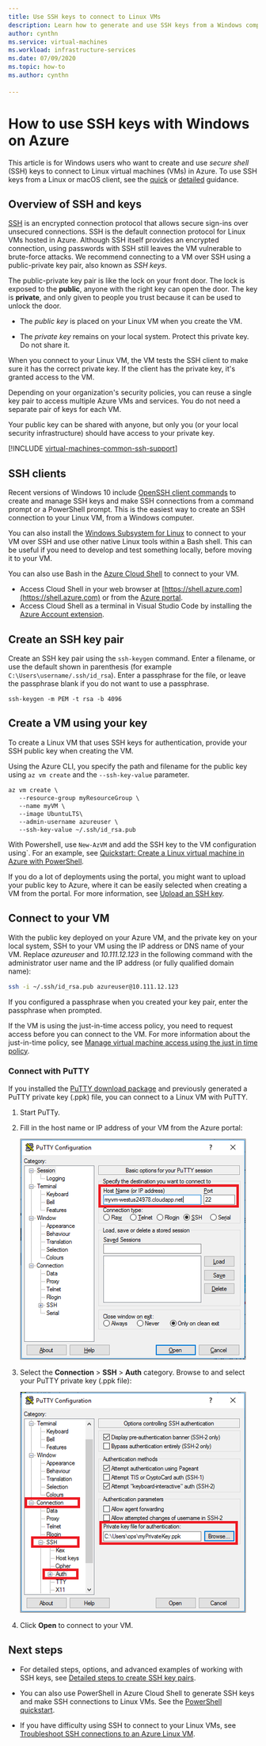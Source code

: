 ```yaml
---
title: Use SSH keys to connect to Linux VMs 
description: Learn how to generate and use SSH keys from a Windows computer to connect to a Linux virtual machine on Azure.
author: cynthn
ms.service: virtual-machines
ms.workload: infrastructure-services
ms.date: 07/09/2020
ms.topic: how-to
ms.author: cynthn

---
```

# How to use SSH keys with Windows on Azure

This article is for Windows users who want to create and use *secure shell* (SSH) keys to connect to Linux virtual machines (VMs) in Azure. To use SSH keys from a Linux or macOS client, see the [quick](mac-create-ssh-keys.md) or [detailed](create-ssh-keys-detailed.md) guidance.

## Overview of SSH and keys

[SSH](https://www.ssh.com/ssh/) is an encrypted connection protocol that allows secure sign-ins over unsecured connections. SSH is the default connection protocol for Linux VMs hosted in Azure. Although SSH itself provides an encrypted connection, using passwords with SSH still leaves the VM vulnerable to brute-force attacks. We recommend connecting to a VM over SSH using a public-private key pair, also known as *SSH keys*. 

The public-private key pair is like the lock on your front door. The lock is exposed to the **public**, anyone with the right key can open the door. The key is **private**, and only given to people you trust because it can be used to unlock the door. 

- The *public key* is placed on your Linux VM when you create the VM. 

- The *private key* remains on your local system. Protect this private key. Do not share it.

When you connect to your Linux VM, the VM tests the SSH client to make sure it has the correct private key. If the client has the private key, it's granted access to the VM. 

Depending on your organization's security policies, you can reuse a single key pair to access multiple Azure VMs and services. You do not need a separate pair of keys for each VM. 

Your public key can be shared with anyone, but only you (or your local security infrastructure) should have access to your private key.

[!INCLUDE [virtual-machines-common-ssh-support](../../../includes/virtual-machines-common-ssh-support.md)]

## SSH clients

Recent versions of Windows 10 include [OpenSSH client commands](https://blogs.msdn.microsoft.com/commandline/2018/03/07/windows10v1803/) to create and manage SSH keys and make SSH connections from a command prompt or a PowerShell prompt. This is the easiest way to create an SSH connection to your Linux VM, from a Windows computer. 

You can also install the [Windows Subsystem for Linux](https://docs.microsoft.com/windows/wsl/about) to connect to your VM over SSH and use other native Linux tools within a Bash shell. This can be useful if you need to develop and test something locally, before moving it to your VM.

You can also use Bash in the [Azure Cloud Shell](../../cloud-shell/overview.md) to connect to your VM. 

- Access Cloud Shell in your web browser at [https://shell.azure.com](https://shell.azure.com) or from the [Azure portal](https://portal.azure.com). 
- Access Cloud Shell as a terminal in Visual Studio Code by installing the [Azure Account extension](https://marketplace.visualstudio.com/items?itemName=ms-vscode.azure-account).

## Create an SSH key pair

Create an SSH key pair using the `ssh-keygen` command. Enter a filename, or use the default shown in parenthesis (for example `C:\Users\username/.ssh/id_rsa`).  Enter a passphrase for the file, or leave the passphrase blank if you do not want to use a passphrase. 

```
ssh-keygen -m PEM -t rsa -b 4096
```

## Create a VM using your key

To create a Linux VM that uses SSH keys for authentication, provide your SSH public key when creating the VM.

Using the Azure CLI, you specify the path and filename for the public key using `az vm create` and the `--ssh-key-value` parameter.

```azurecli
az vm create \
   --resource-group myResourceGroup \
   --name myVM \
   --image UbuntuLTS\
   --admin-username azureuser \
   --ssh-key-value ~/.ssh/id_rsa.pub
```

With Powershell, use `New-AzVM` and add the SSH key to the VM configuration using`. For an example, see [Quickstart: Create a Linux virtual machine in Azure with PowerShell](quick-create-powershell.md).

If you do a lot of deployments using the portal, you might want to upload your public key to Azure, where it can be easily selected when creating a VM from the portal. For more information, see [Upload an SSH key](../ssh-keys-portal.md#upload-an-ssh-key).


## Connect to your VM

With the public key deployed on your Azure VM, and the private key on your local system, SSH to your VM using the IP address or DNS name of your VM. Replace *azureuser* and *10.111.12.123* in the following command with the administrator user name and the IP address (or fully qualified domain name):

```bash
ssh -i ~/.ssh/id_rsa.pub azureuser@10.111.12.123
```

If you configured a passphrase when you created your key pair, enter the passphrase when prompted.

If the VM is using the just-in-time access policy, you need to request access before you can connect to the VM. For more information about the just-in-time policy, see [Manage virtual machine access using the just in time policy](../../security-center/security-center-just-in-time.md).

### Connect with PuTTY

If you installed the [PuTTY download package](https://www.chiark.greenend.org.uk/~sgtatham/putty/download.html) and previously generated a PuTTY private key (.ppk) file, you can connect to a Linux VM with PuTTY.

1. Start PuTTy.

2. Fill in the host name or IP address of your VM from the Azure portal:

    ![Open new PuTTY connection](./media/ssh-from-windows/putty-new-connection.png)

3. Select the **Connection** > **SSH** > **Auth** category. Browse to and select your PuTTY private key (.ppk file):

    ![Select your PuTTY private key for authentication](./media/ssh-from-windows/putty-auth-dialog.png)

4. Click **Open** to connect to your VM.

## Next steps

* For detailed steps, options, and advanced examples of working with SSH keys, see [Detailed steps to create SSH key pairs](create-ssh-keys-detailed.md).

* You can also use PowerShell in Azure Cloud Shell to generate SSH keys and make SSH connections to Linux VMs. See the [PowerShell quickstart](../../cloud-shell/quickstart-powershell.md#ssh).

* If you have difficulty using SSH to connect to your Linux VMs, see [Troubleshoot SSH connections to an Azure Linux VM](../troubleshooting/troubleshoot-ssh-connection.md?toc=/azure/virtual-machines/linux/toc.json).
